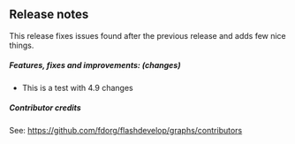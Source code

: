 ## Release notes

This release fixes issues found after the previous release and adds few nice things.

##### Features, fixes and improvements: (changes)

 * This is a test with 4.9 changes

##### Contributor credits

See: https://github.com/fdorg/flashdevelop/graphs/contributors
